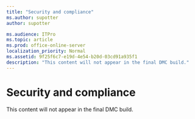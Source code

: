 ```yaml
---
title: "Security and compliance"
ms.author: supotter
author: supotter

ms.audience: ITPro
ms.topic: article
ms.prod: office-online-server
localization_priority: Normal
ms.assetid: 9f25f6c7-e19d-4e54-b20d-03cd91a935f1
description: "This content will not appear in the final DMC build."
---
```


# Security and compliance

This content will not appear in the final DMC build.
  

